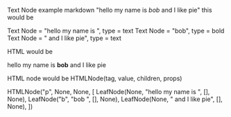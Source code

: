 Text Node
example markdown "hello my name is *bob* and I like pie"
this would be

Text Node = "hello my name is ", type = text
Text Node = "bob", type = bold
Text Node = " and I like pie", type = text

HTML would be 

<p>
    hello my name is <b>bob</b> and I like pie
</p>

HTML node would be
HTMLNode(tag, value, children, props)

HTMLNode("p", None, None, [
    LeafNode(None, "hello my name is ", [], None),
    LeafNode("b", "bob ", [], None),
    LeafNode(None, " and I like pie", [], None),
])


